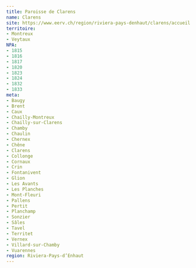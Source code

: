 ```yaml
---
title: Paroisse de Clarens
name: Clarens
site: https://www.eerv.ch/region/riviera-pays-denhaut/clarens/accueil
territoire:
- Montreux
- Veytaux
NPA:
- 1815
- 1816
- 1817
- 1820
- 1823
- 1824
- 1832
- 1833
meta:
- Baugy
- Brent
- Caux
- Chailly-Montreux
- Chailly-sur-Clarens
- Chamby
- Chaulin
- Chernex
- Chêne
- Clarens
- Collonge
- Cornaux
- Crin
- Fontanivent
- Glion
- Les Avants
- Les Planches
- Mont-Fleuri
- Pallens
- Pertit
- Planchamp
- Sonzier
- Sâles
- Tavel
- Territet
- Vernex
- Villard-sur-Chamby
- Vuarennes
region: Riviera-Pays-d’Enhaut
---
```

